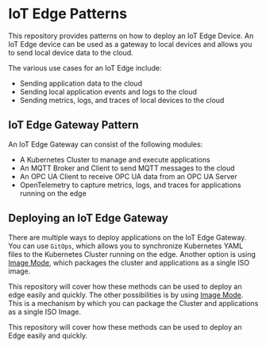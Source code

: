 # IoT Edge Patterns


This repository provides patterns on how to deploy an IoT Edge Device. An IoT Edge device can be used as a gateway to local devices and allows you to send local device data to the cloud.

The various use cases for an IoT Edge include:
- Sending application data to the cloud
- Sending local application events and logs to the cloud
- Sending metrics, logs, and traces of local devices to the cloud

## IoT Edge Gateway Pattern

An IoT Edge Gateway can consist of the following modules:
- A Kubernetes Cluster to manage and execute applications
- An MQTT Broker and Client to send MQTT messages to the cloud
- An OPC UA Client to receive OPC UA data from an OPC UA Server
- OpenTelemetry to capture metrics, logs, and traces for applications running on the edge

## Deploying an IoT Edge Gateway

There are multiple ways to deploy applications on the IoT Edge Gateway. You can use `GitOps`, which allows you to synchronize Kubernetes YAML files to the Kubernetes Cluster running on the edge. Another option is using [Image Mode](https://developers.redhat.com/products/rhel-image-mode/overview), which packages the cluster and applications as a single ISO image.

This repository will cover how these methods can be used to deploy an edge easily and quickly.
The other possibilities is by using [Image Mode](https://developers.redhat.com/products/rhel-image-mode/overview). This is a mechanism by which you can package the Cluster and applications as a single ISO Image.

This repository will cover how these methods can be used to deploy an Edge easily and quickly. 

